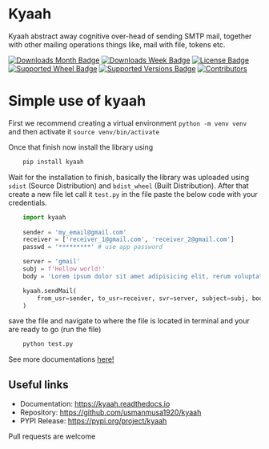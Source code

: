 # Kyaah

Kyaah abstract away cognitive over-head of sending SMTP mail, together with other mailing operations things like, mail with file, tokens etc.

[![Downloads Month Badge](https://static.pepy.tech/badge/kyaah/month)](https://pypi.org/project/kyaah)
[![Downloads Week Badge](https://static.pepy.tech/badge/kyaah/week)](https://pypi.org/project/kyaah)
[![License Badge](https://img.shields.io/pypi/l/kyaah.svg)](https://pypi.org/project/kyaah)
[![Supported Wheel Badge](https://img.shields.io/pypi/wheel/kyaah.svg)](https://pypi.org/project/kyaah)
[![Supported Versions Badge](https://img.shields.io/pypi/pyversions/kyaah.svg)](https://pypi.org/project/kyaah)
[![Contributors](https://img.shields.io/github/contributors/usmanmusa1920/kyaah.svg)](https://github.com/usmanmusa1920/kyaah/graphs/contributors)

# Simple use of kyaah
First we recommend creating a virtual environment `python -m venv venv` and then activate it `source venv/bin/activate`

Once that finish now install the library using

```sh
    pip install kyaah
```

Wait for the installation to finish, basically the library was uploaded using `sdist` (Source Distribution) and `bdist_wheel` (Built Distribution). After that create a new file let call it `test.py` in the file paste the below code with your credentials.

```python
    import kyaah
                
    sender = 'my_email@gmail.com'
    receiver = ['receiver_1@gmail.com', 'receiver_2@gmail.com']
    passwd = '*********' # use app password

    server = 'gmail'
    subj = f'Hellow world!'
    body = 'Lorem ipsum dolor sit amet adipisicing elit, rerum voluptate ipsum volupt.'

    kyaah.sendMail(
        from_usr=sender, to_usr=receiver, svr=server, subject=subj, body=body, mail_passwd=passwd
    )
```

save the file and navigate to where the file is located in terminal and your are ready to go (run the file)

```sh
    python test.py
```

See more documentations <a href="https://kyaah.readthedocs.io">here!</a>

## Useful links

-   Documentation: https://kyaah.readthedocs.io
-   Repository: https://github.com/usmanmusa1920/kyaah
-   PYPI Release: https://pypi.org/project/kyaah

Pull requests are welcome
